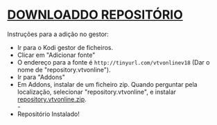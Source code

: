 # <a href="repository.vtvonline.zip">DOWNLOADDO REPOSITÓRIO</a>

Instruções para a adição no gestor:


<p align="left">
  <ul>
    <li>Ir para o Kodi gestor de ficheiros.</li>
    <li>Clicar em "Adicionar fonte"</li>
    <li>O endereço para a fonte é <code>http://tinyurl.com/vtvonlinev18</code> (Dar o nome de "repository.vtvonline").</li>
    <li>Ir para "Addons"</li>
    <li>Em Addons, instalar de um ficheiro zip. Quando perguntar pela localização, selecionar "repository.vtvonline", e instalar <a href="repository.vtvonline.zip">repository.vtvonline.zip</a>.</li>
    -
    <li>Repositório Instalado!</li>
    
</ul>

                                      
                                       

</p>

